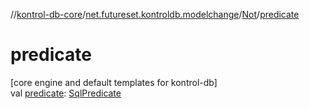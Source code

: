 //[kontrol-db-core](../../../index.md)/[net.futureset.kontroldb.modelchange](../index.md)/[Not](index.md)/[predicate](predicate.md)

# predicate

[core engine and default templates for kontrol-db]\
val [predicate](predicate.md): [SqlPredicate](../-sql-predicate/index.md)
